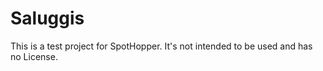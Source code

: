 # Saluggis

This is a test project for SpotHopper. It's not intended to be used and has no License.

